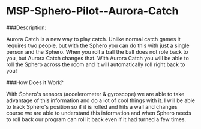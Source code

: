 # MSP-Sphero-Pilot--Aurora-Catch

###Description:

Aurora Catch is a new way to play catch. Unlike normal catch games it requires two people, but with the Sphero you can do this with just a single person and the Sphero. When you roll a ball the ball does not role back to you, but Aurora Catch changes that. With Aurora Catch you will be able to roll the Sphero across the room and it will automatically roll right back to you!




###How Does it Work?

With Sphero's sensors (accelerometer & gyroscope) we are able to take advantage of this information and do a lot of cool things with it. I will be able to track Sphero's position so if it is rolled and hits a wall and changes course we are able to understand this information and when Sphero needs to roll back our program can roll it back even if it had turned a few times.
